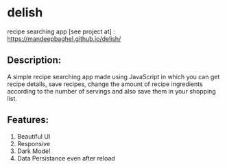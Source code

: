 # delish
recipe searching app 
[see project at] : https://mandeepbaghel.github.io/delish/

## Description:

A simple recipe searching app made using JavaScript in which you can get recipe details, save recipes, change the amount of recipe ingredients according to the number of servings and also save them in your shopping list.

## Features:

1. Beautiful UI
2. Responsive
3. Dark Mode!
4. Data Persistance even after reload
